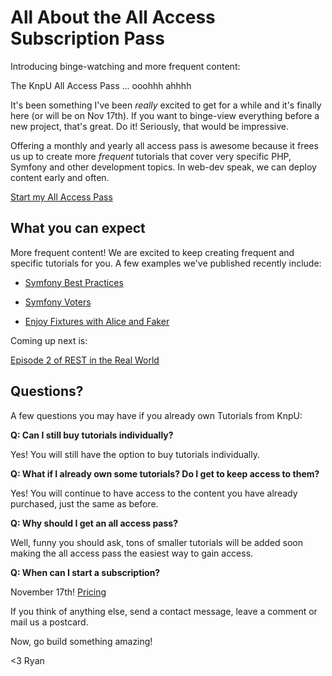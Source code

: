 # All About the All Access Subscription Pass

Introducing binge-watching and more frequent content:

The KnpU All Access Pass ... ooohhh ahhhh

It's been something I've been *really* excited to get for a while and it's
finally here (or will be on Nov 17th). If you want to binge-view everything
before a new project, that's great. Do it! Seriously, that would be impressive.

Offering a monthly and yearly all access pass is awesome because it frees
us up to create more *frequent* tutorials that cover very specific PHP,
Symfony and other development topics. In web-dev speak, we can deploy content
early and often.

[Start my All Access Pass](https://knpuniversity.com/pricing)

## What you can expect

More frequent content! We are excited to keep creating frequent and specific
tutorials for you. A few examples we've published recently include:

* [Symfony Best Practices](https://knpuniversity.com/screencast/symfony-best-practices)

* [Symfony Voters](https://knpuniversity.com/screencast/symfony-voters)

* [Enjoy Fixtures with Alice and Faker](https://knpuniversity.com/screencast/alice-fixtures)

Coming up next is:

[Episode 2 of REST in the Real World](http://knpuniversity.com/screencast/rest-ep2)

## Questions?

A few questions you may have if you already own Tutorials from KnpU:

**Q: Can I still buy tutorials individually?**

Yes! You will still have the option to buy tutorials individually.

**Q: What if I already own some tutorials? Do I get to keep access to them?**

Yes! You will continue to have access to the content you have already purchased, just the same as before.

**Q: Why should I get an all access pass?**

Well, funny you should ask, tons of smaller tutorials will be added soon making
the all access pass the easiest way to gain access.

**Q: When can I start a subscription?**

November 17th! [Pricing](https://knpuniversity.com/pricing)

If you think of anything else, send a contact message, leave a comment or
mail us a postcard.

Now, go build something amazing!

<3 Ryan
